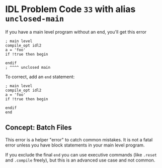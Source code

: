 # IDL Problem Code `33` with alias `unclosed-main`

<!--@include: ./severity/execution_error.md-->

If you have a main level program without an end, you'll get this error

```idl
; main level
compile_opt idl2
a = 'foo'
if !true then begin

endif
; ^^^^ unclosed main
```

To correct, add an `end` statement:

```idl
; main level
compile_opt idl2
a = 'foo'
if !true then begin

endif
end
```

## Concept: Batch Files

This error is a helper "error" to catch common mistakes. It is not a fatal error unless you have block statements in your main level program.

If you exclude the final `end` you can use executive commands (like `.reset` and `.compile` freely), but this is an advanced use case and not common.
